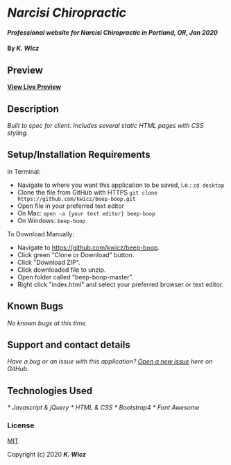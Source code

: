 # _Narcisi Chiropractic_

#### _Professional website for Narcisi Chiropractic in Portland, OR, Jan 2020_

#### By _**K. Wicz**_


## Preview

**[View Live Preview](https://kwicz.github.io/narcisi-chiropractic/)**

## Description

_Built to spec for client.  Includes several static HTML pages with CSS styling._

## Setup/Installation Requirements

In Terminal:

* Navigate to where you want this application to be saved, i.e.:
```cd desktop```
* Clone the file from GitHub with HTTPS
```git clone https://github.com/kwicz/beep-boop.git```
* Open file in your preferred text editor
* On Mac: ```open -a {your text editor} beep-boop```
* On Windows: ```beep-boop```

To Download Manually:

* Navigate to https://github.com/kwicz/beep-boop.
* Click green "Clone or Download" button.
* Click "Download ZIP".
* Click downloaded file to unzip.
* Open folder called "beep-boop-master".
* Right click "index.html" and select your preferred browser or text editor.

## Known Bugs

_No known bugs at this time._

## Support and contact details

_Have a bug or an issue with this application? [Open a new issue](https://github.com/kwicz/{repo-name}/issues) here on GitHub._

## Technologies Used

_* Javascript & jQuery_
_* HTML & CSS_
_* Bootstrap4_
_* Font Awesome_

### License

[MIT](https://choosealicense.com/licenses/mit/)

Copyright (c) 2020 **_K. Wicz_**
